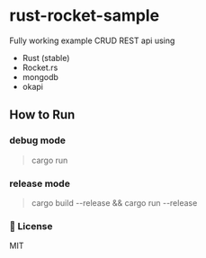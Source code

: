 # rust-rocket-sample

Fully working example CRUD REST api using
- Rust (stable)
- Rocket.rs
- mongodb
- okapi


## How to Run

### debug mode
> cargo run

### release mode
> cargo build --release && cargo run --release


### 📑 License
MIT
